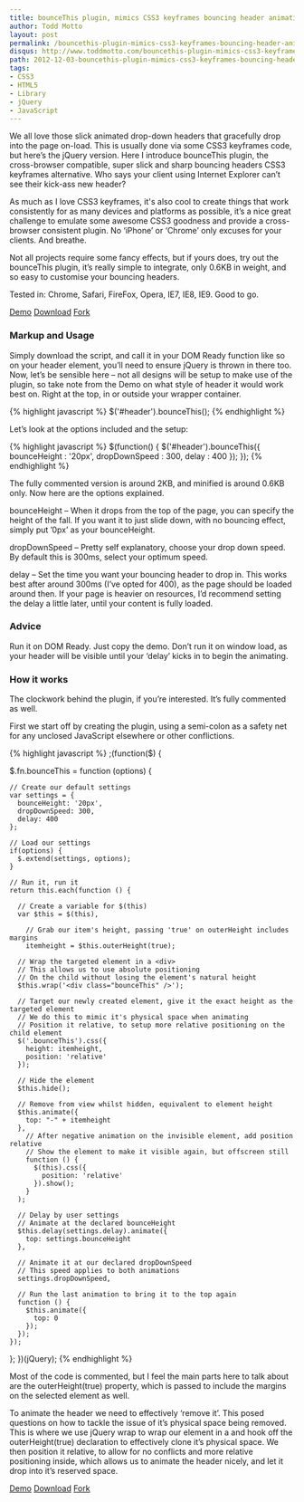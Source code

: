 ```yaml
---
title: bounceThis plugin, mimics CSS3 keyframes bouncing header animations
author: Todd Motto
layout: post
permalink: /bouncethis-plugin-mimics-css3-keyframes-bouncing-header-animations
disqus: http://www.toddmotto.com/bouncethis-plugin-mimics-css3-keyframes-bouncing-header-animations
path: 2012-12-03-bouncethis-plugin-mimics-css3-keyframes-bouncing-header-animations.md
tags:
- CSS3
- HTML5
- Library
- jQuery
- JavaScript
---
```


We all love those slick animated drop-down headers that gracefully drop into the page on-load. This is usually done via some CSS3 keyframes code, but here’s the jQuery version. Here I introduce bounceThis plugin, the cross-browser compatible, super slick and sharp bouncing headers CSS3 keyframes alternative. Who says your client using Internet Explorer can’t see their kick-ass new header?

As much as I love CSS3 keyframes, it's also cool to create things that work consistently for as many devices and platforms as possible, it’s a nice great challenge to emulate some awesome CSS3 goodness and provide a cross-browser consistent plugin. No ‘iPhone’ or ‘Chrome’ only excuses for your clients. And breathe.

Not all projects require some fancy effects, but if yours does, try out the bounceThis plugin, it’s really simple to integrate, only 0.6KB in weight, and so easy to customise your bouncing headers.

Tested in: Chrome, Safari, FireFox, Opera, IE7, IE8, IE9. Good to go.

<div class="download-box">
  <a href="//www.toddmotto.com/labs/bouncethis" onclick="_gaq.push(['_trackEvent', 'Click', 'Demo bounceThis', 'bounceThis Demo']);">Demo</a>
  <a href="//www.toddmotto.com/labs/bouncethis/bouncethis.zip" onclick="_gaq.push(['_trackEvent', 'Click', 'Download bounceThis', 'bounceThis Download']);">Download</a>
  <a href="//github.com/toddmotto/bounceThis" onclick="_gaq.push(['_trackEvent', 'Click', 'Fork bounceThis', 'bounceThis Fork']);">Fork</a>
</div>

### Markup and Usage

Simply download the script, and call it in your DOM Ready function like so on your header element, you’ll need to ensure jQuery is thrown in there too. Now, let’s be sensible here – not all designs will be setup to make use of the plugin, so take note from the Demo on what style of header it would work best on. Right at the top, in or outside your wrapper container.

{% highlight javascript %}
$('#header').bounceThis();
{% endhighlight %}

Let’s look at the options included and the setup:

{% highlight javascript %}
$(function() {
  $('#header').bounceThis({
    bounceHeight  : '20px',
    dropDownSpeed : 300,
    delay         : 400
  });
});
{% endhighlight %}

The fully commented version is around 2KB, and minified is around 0.6KB only. Now here are the options explained.

bounceHeight – When it drops from the top of the page, you can specify the height of the fall. If you want it to just slide down, with no bouncing effect, simply put ’0px’ as your bounceHeight.

dropDownSpeed – Pretty self explanatory, choose your drop down speed. By default this is 300ms, select your optimum speed.

delay – Set the time you want your bouncing header to drop in. This works best after around 300ms (I’ve opted for 400), as the page should be loaded around then. If your page is heavier on resources, I’d recommend setting the delay a little later, until your content is fully loaded.

### Advice

Run it on DOM Ready. Just copy the demo. Don’t run it on window load, as your header will be visible until your ‘delay’ kicks in to begin the animating.

### How it works

The clockwork behind the plugin, if you’re interested. It’s fully commented as well.

First we start off by creating the plugin, using a semi-colon as a safety net for any unclosed JavaScript elsewhere or other conflictions.

{% highlight javascript %}
;(function($) {
    
  $.fn.bounceThis = function (options) {
    
    // Create our default settings
    var settings = {
      bounceHeight: '20px',
      dropDownSpeed: 300,
      delay: 400
    };
    
    // Load our settings
    if(options) {
      $.extend(settings, options);
    }
    
    // Run it, run it
    return this.each(function () {
    
      // Create a variable for $(this)
      var $this = $(this),
      
        // Grab our item's height, passing 'true' on outerHeight includes margins
        itemheight = $this.outerHeight(true);
        
      // Wrap the targeted element in a <div>
      // This allows us to use absolute positioning
      // On the child without losing the element's natural height
      $this.wrap('<div class="bounceThis" />');
      
      // Target our newly created element, give it the exact height as the targeted element
      // We do this to mimic it's physical space when animating
      // Position it relative, to setup more relative positioning on the child element
      $('.bounceThis').css({
        height: itemheight,
        position: 'relative'
      });
      
      // Hide the element
      $this.hide();
      
      // Remove from view whilst hidden, equivalent to element height
      $this.animate({
        top: "-" + itemheight
      },
        // After negative animation on the invisible element, add position relative
        // Show the element to make it visible again, but offscreen still
        function () {
          $(this).css({
            position: 'relative'
          }).show();
        }
      );
      
      // Delay by user settings
      // Animate at the declared bounceHeight
      $this.delay(settings.delay).animate({
        top: settings.bounceHeight
      },
      
      // Animate it at our declared dropDownSpeed
      // This speed applies to both animations
      settings.dropDownSpeed,

      // Run the last animation to bring it to the top again
      function () {
        $this.animate({
          top: 0
        });
      });
    });
  };
})(jQuery);
{% endhighlight %}

Most of the code is commented, but I feel the main parts here to talk about are the outerHeight(true) property, which is passed to include the margins on the selected element as well.

To animate the header we need to effectively &#8216;remove it&#8217;. This posed questions on how to tackle the issue of it&#8217;s physical space being removed. This is where we use jQuery wrap to wrap our element in a  and hook off the outerHeight(true) declaration to effectively clone it&#8217;s physical space. We then position it relative, to allow for no conflicts and more relative positioning inside, which allows us to animate the header nicely, and let it drop into it&#8217;s reserved space.
    
<div class="download-box">
  <a href="//www.toddmotto.com/labs/bouncethis" onclick="_gaq.push(['_trackEvent', 'Click', 'Demo bounceThis', 'bounceThis Demo']);">Demo</a>
  <a href="//www.toddmotto.com/labs/bouncethis/bouncethis.zip" onclick="_gaq.push(['_trackEvent', 'Click', 'Download bounceThis', 'bounceThis Download']);">Download</a>
  <a href="//github.com/toddmotto/bounceThis" onclick="_gaq.push(['_trackEvent', 'Click', 'Fork bounceThis', 'bounceThis Fork']);">Fork</a>
</div>
